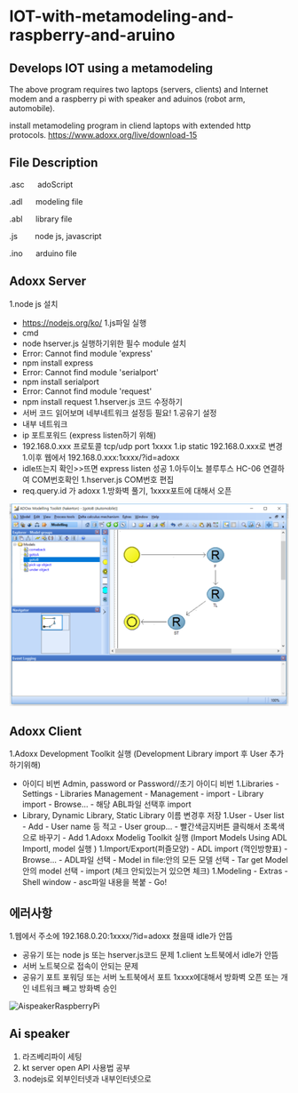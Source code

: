 <h1>IOT-with-metamodeling-and-raspberry-and-aruino</h1>
<h2>Develops IOT using a metamodeling</h2>

The above program requires two laptops (servers, clients) and Internet modem and a raspberry pi with speaker and aduinos (robot arm, automobile).

install metamodeling program in cliend laptops with extended http protocols.
https://www.adoxx.org/live/download-15
<br>
## File Description 

.asc&nbsp;&nbsp;&nbsp;&nbsp;&nbsp;&nbsp;adoScript 

.adl&nbsp;&nbsp;&nbsp;&nbsp;&nbsp;&nbsp;modeling file 

.abl&nbsp;&nbsp;&nbsp;&nbsp;&nbsp;&nbsp;library file 

.js&nbsp;&nbsp;&nbsp;&nbsp;&nbsp;&nbsp;&nbsp;&nbsp;node js, javascript 

.ino&nbsp;&nbsp;&nbsp;&nbsp;&nbsp;&nbsp;arduino file

## Adoxx Server

1.node js 설치
 - https://nodejs.org/ko/
1.js파일 실행
 - cmd	
 - node hserver.js 실행하기위한 필수 module 설치
 - Error: Cannot find module 'express'
 - npm install express
 - Error: Cannot find module 'serialport'
 - npm install serialport
 - Error: Cannot find module 'request'
 - npm install request
1.hserver.js 코드 수정하기
 - 서버 코드 읽어보며 네부네트워크 설정등 필요!
1.공유기 설정
 - 내부 네트워크
 - ip 포트포워드 (express listen하기 위해)	
 - 192.168.0.xxx	프로토콜 tcp/udp	port 1xxxx
1.ip static 192.168.0.xxx로 변경
1.이후 웹에서 192.168.0.xxx:1xxxx/?id=adoxx
 - idle뜨는지 확인>>뜨면 express listen 성공
1.아두이노 블루투스 HC-06  연결하여 COM번호확인
1.hserver.js COM번호 편집
 - req.query.id 가 adoxx
1.방화벽 풀기, 1xxxx포트에 대해서 오픈


![AdoxxModelling](./robotdesign/AdoxxModelling.png)
## Adoxx Client

1.Adoxx Development Toolkit 실행	 (Development Library import 후 User 추가하기위해)
 - 아이디 비번 Admin, password or Password//초기 아이디 비번
1.Libraries - Settings - Libraries Management - Management - import - Library import - Browse… - 해당 ABL파일 선택후 import
 - Library, Dynamic Library, Static Library 이름 변경후 저장
1.User - User list -  Add - User name 등 적고 - User group… - 빨간색금지버튼 클릭해서 초록색으로 바꾸기 - Add
1.Adoxx Modelig Toolkit 실행 (Import Models Using ADL Importl, model 실행 )
1.Import/Export(퍼즐모양) - ADL import (꺽인방향표) - Browse… - ADL파일 선택 -  Model in file:안의 모든 모델 선택 - Tar get Model 안의 model 
선택 - import (체크 안되있는거 있으면 체크)
1.Modeling - Extras - Shell window - asc파일 내용을 복붙 - Go!



## 에러사항

1.웹에서 주소에 192.168.0.20:1xxxx/?id=adoxx 쳤을때 idle가 안뜸
 - 공유기 또는 node js 또는 hserver.js코드 문제
 1.client 노트북에서 idle가 안뜸
 - 서버 노트북으로 접속이 안되는 문제
 - 공유기 포트 포워딩 또는 서버 노트북에서 포트 1xxxx에대해서 방화벽 오픈 또는 개인 네트워크 빼고 방화벽 승인


![AispeakerRaspberryPi](./robotdesign/AispeakerRaspberryPi.png)
## Ai speaker

1. 라즈베리파이 세팅
1. kt server open API 사용법 공부
1. nodejs로 외부인터넷과 내부인터넷으로 



